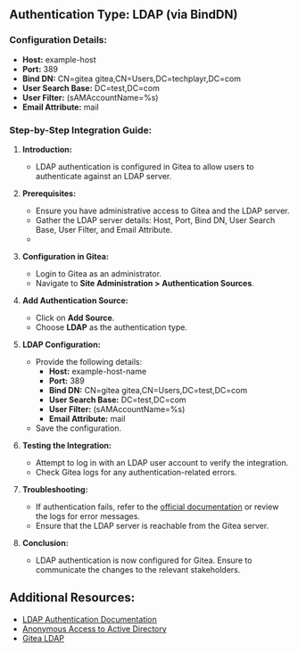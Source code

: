 ## Authentication Type: LDAP (via BindDN)

### Configuration Details:

- **Host:** example-host
- **Port:** 389
- **Bind DN:** CN=gitea gitea,CN=Users,DC=techplayr,DC=com
- **User Search Base:** DC=test,DC=com
- **User Filter:** (sAMAccountName=%s)
- **Email Attribute:** mail

### Step-by-Step Integration Guide:

1. **Introduction:**
    
    - LDAP authentication is configured in Gitea to allow users to authenticate against an LDAP server.
2. **Prerequisites:**
    
    - Ensure you have administrative access to Gitea and the LDAP server.
    - Gather the LDAP server details: Host, Port, Bind DN, User Search Base, User Filter, and Email Attribute.
    - 
1. **Configuration in Gitea:**
    
    - Login to Gitea as an administrator.
    - Navigate to **Site Administration > Authentication Sources**.
4. **Add Authentication Source:**
    
    - Click on **Add Source**.
    - Choose **LDAP** as the authentication type.
5. **LDAP Configuration:**
    
    - Provide the following details:
        - **Host:** example-host-name
        - **Port:** 389
        - **Bind DN:** CN=gitea gitea,CN=Users,DC=test,DC=com
        - **User Search Base:** DC=test,DC=com
        - **User Filter:** (sAMAccountName=%s)
        - **Email Attribute:** mail
    - Save the configuration.
6. **Testing the Integration:**
    
    - Attempt to log in with an LDAP user account to verify the integration.
    - Check Gitea logs for any authentication-related errors.
7. **Troubleshooting:**
    
    - If authentication fails, refer to the [official documentation](https://www.youtube.com/watch?v=EacpMaIQYhg) or review the logs for error messages.
    - Ensure that the LDAP server is reachable from the Gitea server.
8. **Conclusion:**
    
    - LDAP authentication is now configured for Gitea. Ensure to communicate the changes to the relevant stakeholders.

## Additional Resources:

- [LDAP Authentication Documentation](https://www.youtube.com/watch?v=EacpMaIQYhg)
- [Anonymous Access to Active Directory](https://activedirectoryfaq.com/2016/09/anonymous-access/)
- [Gitea LDAP](https://www.youtube.com/watch?v=EacpMaIQYhg)
